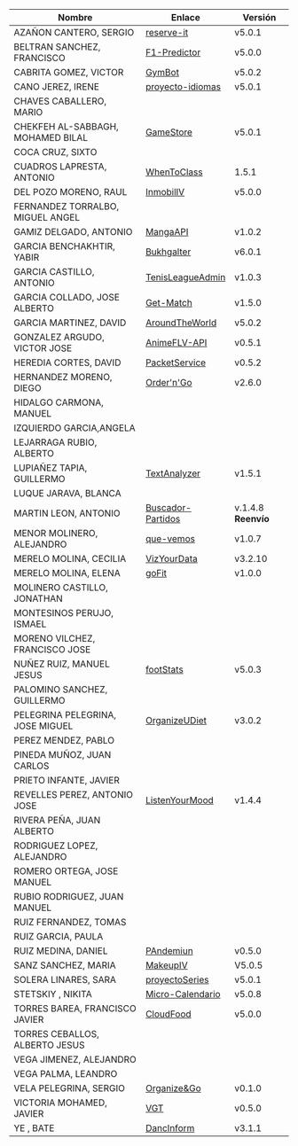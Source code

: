 | Nombre | Enlace | Versión |
|--------|--------|---------|
| AZAÑON CANTERO, SERGIO|[reserve-it](https://github.com/sergiocantero8/reserve-it) |v5.0.1 |
| BELTRAN SANCHEZ, FRANCISCO| [F1-Predictor](https://github.com/currobeltran/F1-Predictor) | v5.0.0 |
| CABRITA GOMEZ, VICTOR| [GymBot](https://github.com/torchu/GymBot) | v5.0.2 |
| CANO JEREZ, IRENE| [proyecto-idiomas](https://github.com/irenecj/proyecto-idiomas) | v5.0.1 |
| CHAVES CABALLERO, MARIO| | |
| CHEKFEH AL-SABBAGH, MOHAMED BILAL| [GameStore](https://github.com/biilal1999/GameStore) | v5.0.1 |
| COCA CRUZ, SIXTO| | |
| CUADROS LAPRESTA, ANTONIO| [WhenToClass](https://github.com/antoniocuadros/WhenToClass) | 1.5.1|
| DEL POZO MORENO, RAUL| [InmobilIV](https://github.com/rauldpm/InmobilIV)| v5.0.0 |
| FERNANDEZ TORRALBO, MIGUEL ANGEL| | |
| GAMIZ DELGADO, ANTONIO | [MangaAPI](https://github.com/antoniogamiz/manga-api)  | v1.0.2 |
| GARCIA BENCHAKHTIR, YABIR| [Bukhgalter](https://github.com/yabirgb/bukhgalter) | v6.0.1 |
| GARCIA CASTILLO, ANTONIO| [TenisLeagueAdmin](https://github.com/antOnioOnio/TenisLeagueAdmin)  | v1.0.3 |
| GARCIA COLLADO, JOSE ALBERTO| [Get-Match](https://github.com/joseegc10/get-match) | v1.5.0 |
| GARCIA MARTINEZ, DAVID| [AroundTheWorld](https://github.com/Davidspace/AroundTheWorld) | v5.0.2 |
| GONZALEZ ARGUDO, VICTOR JOSE| [AnimeFLV-API](https://github.com/ByteVictor/AnimeFLV-API) | v0.5.1 | 
| HEREDIA CORTES, DAVID| [PacketService](https://github.com/XDavid1999/PacketService) | v0.5.2 |
| HERNANDEZ MORENO, DIEGO| [Order'n'Go](https://github.com/LCinder/Order-n-Go)| v2.6.0 |
| HIDALGO CARMONA, MANUEL| | |
| IZQUIERDO GARCIA,ANGELA| | |
| LEJARRAGA RUBIO, ALBERTO| | |
| LUPIAÑEZ TAPIA, GUILLERMO | [TextAnalyzer](https://github.com/guillelpnz/TextAnalyzer) | v1.5.1 |
| LUQUE JARAVA, BLANCA| | |
| MARTIN LEON, ANTONIO| [Buscador-Partidos](https://github.com/antonioml97/BuscadorPartidos) | v.1.4.8  **Reenvío** |
| MENOR MOLINERO, ALEJANDRO|[que-vemos](https://github.com/AlexMenor/que-vemos) | v1.0.7 |
| MERELO MOLINA, CECILIA| [VizYourData](https://github.com/cecimerelo/VizYourData) | v3.2.10 |
| MERELO MOLINA, ELENA| [goFit]( https://github.com/ElenaMerelo/goFit) | v1.0.0 |
| MOLINERO CASTILLO, JONATHAN| | |
| MONTESINOS PERUJO, ISMAEL| | |
| MORENO VILCHEZ, FRANCISCO JOSE| | |
| NUÑEZ RUIZ, MANUEL JESUS| [footStats](https://github.com/ManuelJNunez/footStats) | v5.0.3 |
| PALOMINO SANCHEZ, GUILLERMO| | |
| PELEGRINA PELEGRINA, JOSE MIGUEL| [OrganizeUDiet](https://github.com/josemip98/OrganizeUDiet) | v3.0.2|
| PEREZ MENDEZ, PABLO| | |
| PINEDA MUÑOZ, JUAN CARLOS| | |
| PRIETO INFANTE, JAVIER| | |
| REVELLES PEREZ, ANTONIO JOSE| [ListenYourMood](https://github.com/AntonioRev/ListenYourMood) | v1.4.4 |
| RIVERA PEÑA, JUAN ALBERTO| | |
| RODRIGUEZ LOPEZ, ALEJANDRO| | |
| ROMERO ORTEGA, JOSE MANUEL| | |
| RUBIO RODRIGUEZ, JUAN MANUEL| | |
| RUIZ FERNANDEZ, TOMAS| | |
| RUIZ GARCIA, PAULA| | |
| RUIZ MEDINA, DANIEL| [PAndemiun](https://github.com/DanielRuizMed/PAndemium) | v0.5.0 |
| SANZ SANCHEZ, MARIA| [MakeupIV](https://github.com/mariasanzs/makeupIV) | V5.0.5 |
| SOLERA LINARES, SARA| [proyectoSeries](https://github.com/sarasolera/proyectoSeries) | v5.0.1|
| STETSKIY , NIKITA| [Micro-Calendario](https://github.com/nikitastetskiy/micro-calendario) | v5.0.8 |
| TORRES BAREA, FRANCISCO JAVIER| [CloudFood](https://github.com/FranToBa/CloudFood)  | v5.0.0 |
| TORRES CEBALLOS, ALBERTO JESUS| | |
| VEGA JIMENEZ, ALEJANDRO| | |
| VEGA PALMA, LEANDRO| | |
| VELA PELEGRINA, SERGIO| [Organize&Go](https://github.com/sergiovp/IV-OrganizeAndGo) | v0.1.0 |
| VICTORIA MOHAMED, JAVIER| [VGT](https://github.com/javizzyv/VideoGameTracker) | v0.5.0 |
| YE , BATE|[DancInform](https://github.com/WolfYe98/Proyecto_IV_Bate) | v3.1.1|
